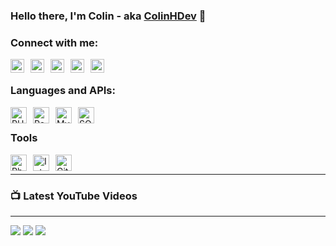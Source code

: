 ### Hello there, I'm Colin - aka [ColinHDev][github] 👋

### Connect with me:

[<img align="left" hspace="0" alt="ColinHDev | GitHub" width="22px" src="https://cdn.jsdelivr.net/npm/simple-icons@v3/icons/github.svg" />][github]
[<img align="left" hspace="10" alt="ColinHDev | Discord" width="22px" src="https://cdn.jsdelivr.net/npm/simple-icons@v3/icons/discord.svg" />][discord]
[<img align="left" hspace="0" alt="ColinHDev | Email" width="22px" src="https://cdn.jsdelivr.net/npm/simple-icons@6.7.0/icons/gmail.svg" />][email]
[<img align="left" hspace="10" alt="ColinHDev | YouTube" width="22px" src="https://cdn.jsdelivr.net/npm/simple-icons@v3/icons/youtube.svg" />][youtube]
[<img align="left" hspace="0" alt="ColinHDev | YouTube" width="22px" src="https://cdn.jsdelivr.net/npm/simple-icons@6.7.0/icons/reddit.svg" />][reddit]
<br/>

### Languages and APIs:

[<img align="left" hspace="0" alt="PHP" width="26px" height="26px" src="https://cdn.jsdelivr.net/npm/simple-icons@6.7.0/icons/php.svg" />](https://php.net)
[<img align="left" hspace="10" alt="PocketMine-MP" width="26px" src="https://images-eu.ssl-images-amazon.com/images/I/41vtkBOXeCL.png" />](https://pmmp.io)
[<img align="left" hspace="0" alt="MySQL" width="26px" height="26px" src="https://cdn.jsdelivr.net/npm/simple-icons@6.7.0/icons/mysql.svg" />](https://www.mysql.com)
[<img align="left" hspace="10" alt="SQLite" width="26px" height="26px" src="https://cdn.jsdelivr.net/npm/simple-icons@6.7.0/icons/sqlite.svg" />](https://www.sqlite.org)
<br/>

### Tools
[<img align="left" hspace="0" alt="PhpStorm" width="26px" src="https://cdn.jsdelivr.net/npm/simple-icons@6.7.0/icons/phpstorm.svg" />](https://www.jetbrains.com/phpstorm/)
[<img align="left" hspace="10" alt="IntelliJ IDEA" width="26px" src="https://cdn.jsdelivr.net/npm/simple-icons@6.7.0/icons/intellijidea.svg" />](https://www.jetbrains.com/idea/)
[<img align="left" hspace="0" alt="Git" width="26px" src="https://cdn.jsdelivr.net/npm/simple-icons@6.7.0/icons/git.svg" />](https://git-scm.com/)
<br/>

---

### 📺 Latest YouTube Videos
<!-- YOUTUBE:START -->
<!-- YOUTUBE:END -->

---
![](https://github-readme-stats.vercel.app/api?username=ColinHDev&theme=dark&count_private=true&show_icons=true&hide_rank=true&include_all_commits=true)
![](https://github-readme-stats.vercel.app/api/top-langs/?username=ColinHDev&theme=dark&show_icons=true)
![](https://github-profile-trophy.vercel.app/?username=ColinHDev&theme=darkhub)

[github]: https://github.com/ColinHDev
[discord]: https://discord.com/invite/cAYKEtaqnp
[email]: mailto:colinh.2911@gmail.com
[youtube]: https://youtube.com/ColinHDev
[reddit]: https://www.reddit.com/user/ColinHDev/